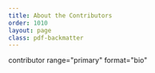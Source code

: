 ```yaml
---
title: About the Contributors
order: 1010
layout: page
class: pdf-backmatter
---
```


contributor range="primary" format="bio"
